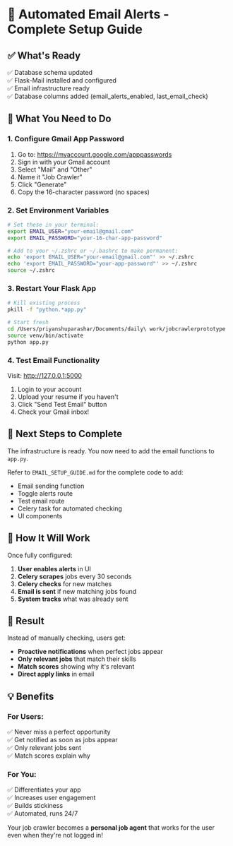 # 🚀 Automated Email Alerts - Complete Setup Guide

## ✅ What's Ready

✅ Database schema updated  
✅ Flask-Mail installed and configured  
✅ Email infrastructure ready  
✅ Database columns added (email_alerts_enabled, last_email_check)  

## 🔧 What You Need to Do

### 1. Configure Gmail App Password

1. Go to: https://myaccount.google.com/apppasswords
2. Sign in with your Gmail account
3. Select "Mail" and "Other"
4. Name it "Job Crawler"
5. Click "Generate"
6. Copy the 16-character password (no spaces)

### 2. Set Environment Variables

```bash
# Set these in your terminal:
export EMAIL_USER="your-email@gmail.com"
export EMAIL_PASSWORD="your-16-char-app-password"

# Add to your ~/.zshrc or ~/.bashrc to make permanent:
echo 'export EMAIL_USER="your-email@gmail.com"' >> ~/.zshrc
echo 'export EMAIL_PASSWORD="your-app-password"' >> ~/.zshrc
source ~/.zshrc
```

### 3. Restart Your Flask App

```bash
# Kill existing process
pkill -f "python.*app.py"

# Start fresh
cd /Users/priyanshuparashar/Documents/daily\ work/jobcrawlerprototype
source venv/bin/activate
python app.py
```

### 4. Test Email Functionality

Visit: http://127.0.0.1:5000

1. Login to your account
2. Upload your resume if you haven't
3. Click "Send Test Email" button
4. Check your Gmail inbox!

## 🎯 Next Steps to Complete

The infrastructure is ready. You now need to add the email functions to `app.py`. 

Refer to `EMAIL_SETUP_GUIDE.md` for the complete code to add:
- Email sending function
- Toggle alerts route
- Test email route
- Celery task for automated checking
- UI components

## 📧 How It Will Work

Once fully configured:

1. **User enables alerts** in UI
2. **Celery scrapes** jobs every 30 seconds
3. **Celery checks** for new matches
4. **Email is sent** if new matching jobs found
5. **System tracks** what was already sent

## 🎉 Result

Instead of manually checking, users get:
- **Proactive notifications** when perfect jobs appear
- **Only relevant jobs** that match their skills
- **Match scores** showing why it's relevant
- **Direct apply links** in email

## 💡 Benefits

### For Users:
✅ Never miss a perfect opportunity  
✅ Get notified as soon as jobs appear  
✅ Only relevant jobs sent  
✅ Match scores explain why  

### For You:
✅ Differentiates your app  
✅ Increases user engagement  
✅ Builds stickiness  
✅ Automated, runs 24/7  

Your job crawler becomes a **personal job agent** that works for the user even when they're not logged in!

